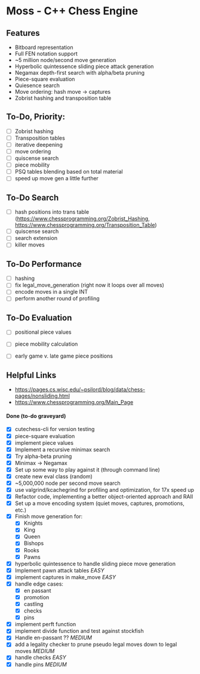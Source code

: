 # Moss - C++ Chess Engine

## Features
- Bitboard representation
- Full FEN notation support
- ~5 million node/second move generation
- Hyperbolic quintessence sliding piece attack generation
- Negamax depth-first search with alpha/beta pruning
- Piece-square evaluation
- Quiesence search
- Move ordering: hash move -> captures
- Zobrist hashing and transposition table

## To-Do, Priority:
- [ ] Zobrist hashing
- [ ] Transposition tables
- [ ] iterative deepening
- [ ] move ordering
- [ ] quiscense search
- [ ] piece mobility
- [ ] PSQ tables blending based on total material
- [ ] speed up move gen a little further

## To-Do Search
- [ ] hash positions into trans table (https://www.chessprogramming.org/Zobrist_Hashing, https://www.chessprogramming.org/Transposition_Table)
- [ ] quiscense search
- [ ] search extension
- [ ] killer moves

## To-Do Performance
- [ ] hashing
- [ ] fix legal_move_generation (right now it loops over all moves)
- [ ] encode moves in a single INT
- [ ] perform another round of profiling

## To-Do Evaluation
- [ ] positional piece values
- [ ] piece mobility calculation
- [ ] early game v. late game piece positions


## Helpful Links
- https://pages.cs.wisc.edu/~psilord/blog/data/chess-pages/nonsliding.html
- https://www.chessprogramming.org/Main_Page

#### Done (to-do graveyard)
- [x] cutechess-cli for version testing
- [x] piece-square evaluation
- [x] implement piece values
- [x] Implement a recursive minimax search
- [x] Try alpha-beta pruning
- [x] Minimax -> Negamax
- [x] Set up some way to play against it (through command line)
- [x] create new eval class (random)
- [x] ~5,000,000 node per second move search
- [x] use valgrind/kcachegrind for profiling and optimization, for 17x speed up
- [x] Refactor code, implementing a better object-oriented approach and RAII
- [x] Set up a move encoding system (quiet moves, captures, promotions, etc.)
- [x] Finish move generation for:
  - [x] Knights
  - [x] King
  - [x] Queen
  - [x] Bishops
  - [x] Rooks
  - [x] Pawns
- [x] hyperbolic quintessence to handle sliding piece move generation
- [x] Implement pawn attack tables *EASY*
- [x] implement captures in make_move *EASY*
- [x] handle edge cases:
    - [x] en passant
    - [x] promotion
    - [x] castling
    - [x] checks
    - [x] pins
- [x] implement perft function
- [x] implement divide function and test against stockfish
- [x] Handle en-passant ?? *MEDIUM*
- [x] add a legality checker to prune pseudo legal moves down to legal moves *MEDIUM*
- [x] handle checks *EASY*
- [x] handle pins *MEDIUM*
